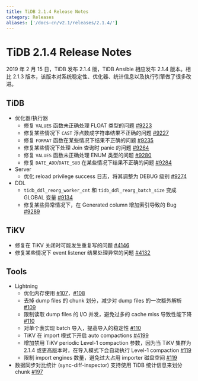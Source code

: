 ```yaml
---
title: TiDB 2.1.4 Release Notes
category: Releases
aliases: ['/docs-cn/v2.1/releases/2.1.4/']
---
```


# TiDB 2.1.4 Release Notes

2019 年 2 月 15 日，TiDB 发布 2.1.4 版，TiDB Ansible 相应发布 2.1.4 版本。相比 2.1.3 版本，该版本对系统稳定性、优化器、统计信息以及执行引擎做了很多改进。

## TiDB

+ 优化器/执行器
    - 修复 `VALUES` 函数未正确处理 FLOAT 类型的问题 [#9223](https://github.com/pingcap/tidb/pull/9223)
    - 修复某些情况下 `CAST` 浮点数成字符串结果不正确的问题 [#9227](https://github.com/pingcap/tidb/pull/9227)
    - 修复 `FORMAT` 函数在某些情况下结果不正确的问题 [#9235](https://github.com/pingcap/tidb/pull/9235)
    - 修复某些情况下处理 Join 查询时 panic 的问题 [#9264](https://github.com/pingcap/tidb/pull/9264)
    - 修复 `VALUES` 函数未正确处理 ENUM 类型的问题 [#9280](https://github.com/pingcap/tidb/pull/9280)
    - 修复 `DATE_ADD`/`DATE_SUB` 在某些情况下结果不正确的问题 [#9284](https://github.com/pingcap/tidb/pull/9284)
+ Server
    - 优化 reload privilege success 日志，将其调整为 DEBUG 级别 [#9274](https://github.com/pingcap/tidb/pull/9274)
+ DDL
    - `tidb_ddl_reorg_worker_cnt` 和 `tidb_ddl_reorg_batch_size` 变成 GLOBAL 变量 [#9134](https://github.com/pingcap/tidb/pull/9134)
    - 修复某些异常情况下，在 Generated column 增加索引导致的 Bug [#9289](https://github.com/pingcap/tidb/pull/9289)

## TiKV

- 修复在 TiKV 关闭时可能发生重复写的问题 [#4146](https://github.com/tikv/tikv/pull/4146)
- 修复某些情况下 event listener 结果处理异常的问题 [#4132](https://github.com/tikv/tikv/pull/4132)

## Tools

+ Lightning
    - 优化内存使用 [#107](https://github.com/pingcap/tidb-lightning/pull/107)，[#108](https://github.com/pingcap/tidb-lightning/pull/108)
    - 去掉 dump files 的 chunk 划分，减少对 dump files 的一次额外解析 [#109](https://github.com/pingcap/tidb-lightning/pull/109)
    - 限制读取 dump files 的 I/O 并发，避免过多的 cache miss 导致性能下降 [#110](https://github.com/pingcap/tidb-lightning/pull/110)
    - 对单个表实现 batch 导入，提高导入的稳定性 [#110](https://github.com/pingcap/tidb-lightning/pull/113)
    - TiKV 在 import 模式下开启 auto compactions [#4199](https://github.com/tikv/tikv/pull/4199)
    - 增加禁用 TiKV periodic Level-1 compaction 参数，因为当 TiKV 集群为 2.1.4 或更高版本时，在导入模式下会自动执行 Level-1 compaction [#119](https://github.com/pingcap/tidb-lightning/pull/119)
    - 限制 import engines 数量，避免过大占用 importer 磁盘空间 [#119](https://github.com/pingcap/tidb-lightning/pull/119)
+ 数据同步对比统计 (sync-diff-inspector) 支持使用 TiDB 统计信息来划分 chunk [#197](https://github.com/pingcap/tidb-tools/pull/197)
